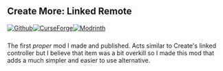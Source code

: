 ## Create More: Linked Remote

<div style="display: flex; margin-bottom: 24px" class="link-badge-container">
    <a href="https://github.com/rekales/create-more-linked-remote"><img src="https://img.shields.io/badge/-rekales%2Fcreate--more--linked--remote-242629?style=flat&logo=github&logoColor=white&labelColor=%232a313c" alt="Github" class="link-badge"></a>
    <a href="https://www.curseforge.com/minecraft/mc-mods/create"><img src="http://cf.way2muchnoise.eu/1277244.svg" alt="CurseForge" class="link-badge"></a>
    <a href="https://modrinth.com/mod/create"><img src="https://img.shields.io/modrinth/dt/create-more-linked-remote?logo=modrinth&label=&suffix=%20&style=flat&color=242629&labelColor=5ca424&logoColor=1c1c1c" alt="Modrinth" class="link-badge"></a>
</div>

The first *proper* mod I made and published. Acts similar to Create's linked controller but I believe that item was a bit overkill so I made this mod that adds a much simpler and easier to use alternative.
